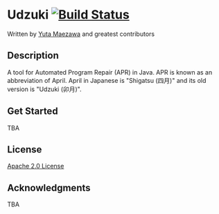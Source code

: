 # Udzuki [![Build Status](https://travis-ci.org/web-eng/Udzuki.svg?branch=master)](https://travis-ci.org/web-eng/Udzuki)

Written by [Yuta Maezawa](mailto:maezawa@nii.ac.jp) and greatest contributors

## Description

A tool for Automated Program Repair (APR) in Java.
APR is known as an abbreviation of April.
April in Japanese is "Shigatsu (四月)" and its old version is "Udzuki (卯月)".

## Get Started
TBA

## License
[Apache 2.0 License](http://www.apache.org/licenses/LICENSE-2.0)

## Acknowledgments
TBA
